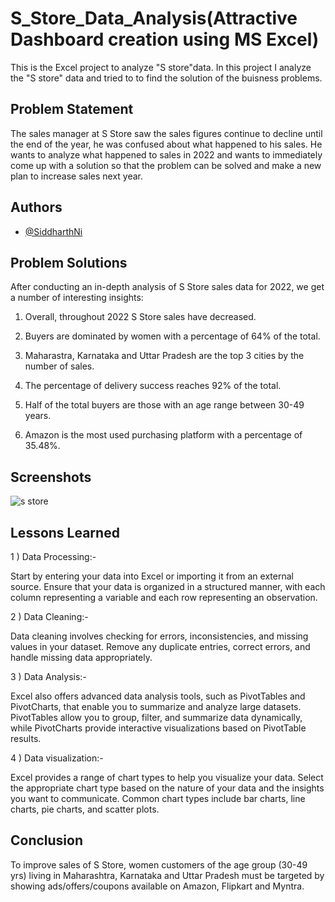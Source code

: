 
# S_Store_Data_Analysis(Attractive Dashboard creation using MS Excel)


This is the Excel project to analyze "S store"data. In this project I analyze the "S store" data and tried to to find the solution of the buisness problems.

## Problem Statement

The sales manager at S Store saw the sales figures continue to decline until the end of the year, he was confused about what happened to his sales. He wants to analyze what happened to sales in 2022 and wants to immediately come up with a solution so that the problem can be solved and make a new plan to increase sales next year.

## Authors

- [@SiddharthNi](https://github.com/SiddharthNi)


## Problem Solutions

After conducting an in-depth analysis of S Store sales data for 2022, we get a number of interesting insights:

1. Overall, throughout 2022 S Store sales have decreased.

2. Buyers are dominated by women with a percentage of 64% of the total.

3. Maharastra, Karnataka and Uttar Pradesh are the top 3 cities by the number 
of sales.

4. The percentage of delivery success reaches 92% of the total.

5. Half of the total buyers are those with an age range between 30-49 years.

6. Amazon is the most used purchasing platform with a percentage of 35.48%.






    
## Screenshots

![s store](https://github.com/SiddharthNi/S_Store_Data_Analysis/assets/116881073/314dac91-545d-4b5c-a648-cfeba333702a)



## Lessons Learned

1 ) Data Processing:- 
 
  Start by entering your data into Excel or importing it from an external source. Ensure that your data is organized in a structured manner, with each column representing a variable and each row representing an observation.

2 ) Data Cleaning:-

Data cleaning involves checking for errors, inconsistencies, and missing values in your dataset. Remove any duplicate entries, correct errors, and handle missing data appropriately.

3 ) Data Analysis:-

 Excel also offers advanced data analysis tools, such as PivotTables and PivotCharts, that enable you to summarize and analyze large datasets. PivotTables allow you to group, filter, and summarize data dynamically, while PivotCharts provide interactive visualizations based on PivotTable results.

 4 ) Data visualization:-

 Excel provides a range of chart types to help you visualize your data. Select the appropriate chart type based on the nature of your data and the insights you want to communicate. Common chart types include bar charts, line charts, pie charts, and scatter plots.
 
## Conclusion

To improve sales of S Store, women customers of the age group (30-49 yrs) living in Maharashtra, Karnataka and Uttar Pradesh must be targeted by showing ads/offers/coupons available on Amazon, Flipkart and Myntra.


